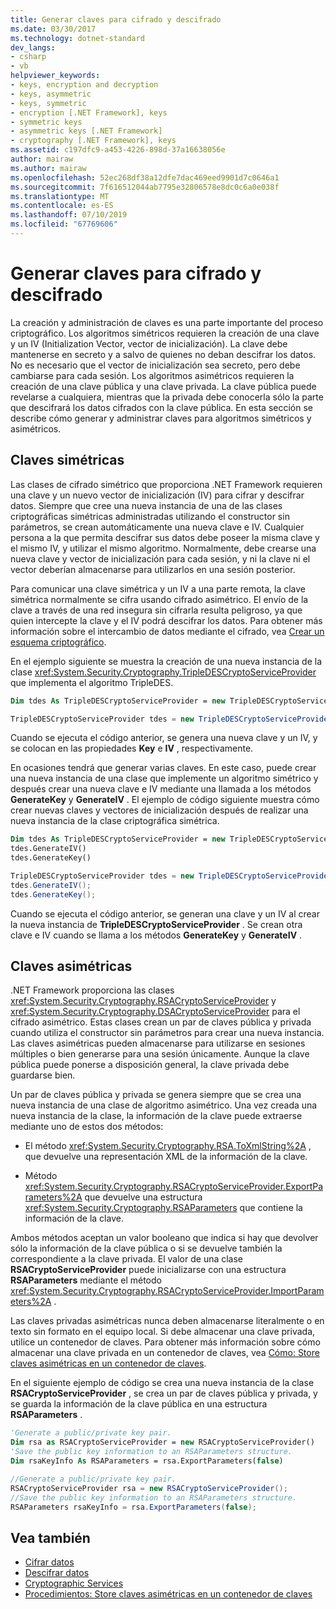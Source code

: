```yaml
---
title: Generar claves para cifrado y descifrado
ms.date: 03/30/2017
ms.technology: dotnet-standard
dev_langs:
- csharp
- vb
helpviewer_keywords:
- keys, encryption and decryption
- keys, asymmetric
- keys, symmetric
- encryption [.NET Framework], keys
- symmetric keys
- asymmetric keys [.NET Framework]
- cryptography [.NET Framework], keys
ms.assetid: c197dfc9-a453-4226-898d-37a16638056e
author: mairaw
ms.author: mairaw
ms.openlocfilehash: 52ec268df38a12dfe7dac469eed9901d7c0646a1
ms.sourcegitcommit: 7f616512044ab7795e32806578e8dc0c6a0e038f
ms.translationtype: MT
ms.contentlocale: es-ES
ms.lasthandoff: 07/10/2019
ms.locfileid: "67769606"
---
```

# <a name="generating-keys-for-encryption-and-decryption"></a>Generar claves para cifrado y descifrado
La creación y administración de claves es una parte importante del proceso criptográfico. Los algoritmos simétricos requieren la creación de una clave y un IV (Initialization Vector, vector de inicialización). La clave debe mantenerse en secreto y a salvo de quienes no deban descifrar los datos. No es necesario que el vector de inicialización sea secreto, pero debe cambiarse para cada sesión. Los algoritmos asimétricos requieren la creación de una clave pública y una clave privada. La clave pública puede revelarse a cualquiera, mientras que la privada debe conocerla sólo la parte que descifrará los datos cifrados con la clave pública. En esta sección se describe cómo generar y administrar claves para algoritmos simétricos y asimétricos.  
  
## <a name="symmetric-keys"></a>Claves simétricas  
 Las clases de cifrado simétrico que proporciona .NET Framework requieren una clave y un nuevo vector de inicialización (IV) para cifrar y descifrar datos. Siempre que cree una nueva instancia de una de las clases criptográficas simétricas administradas utilizando el constructor sin parámetros, se crean automáticamente una nueva clave e IV. Cualquier persona a la que permita descifrar sus datos debe poseer la misma clave y el mismo IV, y utilizar el mismo algoritmo. Normalmente, debe crearse una nueva clave y vector de inicialización para cada sesión, y ni la clave ni el vector deberían almacenarse para utilizarlos en una sesión posterior.  
  
 Para comunicar una clave simétrica y un IV a una parte remota, la clave simétrica normalmente se cifra usando cifrado asimétrico. El envío de la clave a través de una red insegura sin cifrarla resulta peligroso, ya que quien intercepte la clave y el IV podrá descifrar los datos. Para obtener más información sobre el intercambio de datos mediante el cifrado, vea [Crear un esquema criptográfico](../../../docs/standard/security/creating-a-cryptographic-scheme.md).  
  
 En el ejemplo siguiente se muestra la creación de una nueva instancia de la clase <xref:System.Security.Cryptography.TripleDESCryptoServiceProvider> que implementa el algoritmo TripleDES.  
  
```vb  
Dim tdes As TripleDESCryptoServiceProvider = new TripleDESCryptoServiceProvider()  
```  
  
```csharp  
TripleDESCryptoServiceProvider tdes = new TripleDESCryptoServiceProvider();  
```  
  
 Cuando se ejecuta el código anterior, se genera una nueva clave y un IV, y se colocan en las propiedades **Key** e **IV** , respectivamente.  
  
 En ocasiones tendrá que generar varias claves. En este caso, puede crear una nueva instancia de una clase que implemente un algoritmo simétrico y después crear una nueva clave e IV mediante una llamada a los métodos **GenerateKey** y **GenerateIV** . El ejemplo de código siguiente muestra cómo crear nuevas claves y vectores de inicialización después de realizar una nueva instancia de la clase criptográfica simétrica.  
  
```vb  
Dim tdes As TripleDESCryptoServiceProvider = new TripleDESCryptoServiceProvider()  
tdes.GenerateIV()  
tdes.GenerateKey()  
```  
  
```csharp  
TripleDESCryptoServiceProvider tdes = new TripleDESCryptoServiceProvider();  
tdes.GenerateIV();  
tdes.GenerateKey();  
```  
  
 Cuando se ejecuta el código anterior, se generan una clave y un IV al crear la nueva instancia de **TripleDESCryptoServiceProvider** . Se crean otra clave e IV cuando se llama a los métodos **GenerateKey** y **GenerateIV** .  
  
## <a name="asymmetric-keys"></a>Claves asimétricas  
 .NET Framework proporciona las clases <xref:System.Security.Cryptography.RSACryptoServiceProvider> y <xref:System.Security.Cryptography.DSACryptoServiceProvider> para el cifrado asimétrico. Estas clases crean un par de claves pública y privada cuando utiliza el constructor sin parámetros para crear una nueva instancia. Las claves asimétricas pueden almacenarse para utilizarse en sesiones múltiples o bien generarse para una sesión únicamente. Aunque la clave pública puede ponerse a disposición general, la clave privada debe guardarse bien.  
  
 Un par de claves pública y privada se genera siempre que se crea una nueva instancia de una clase de algoritmo asimétrico. Una vez creada una nueva instancia de la clase, la información de la clave puede extraerse mediante uno de estos dos métodos:  
  
- El método <xref:System.Security.Cryptography.RSA.ToXmlString%2A> , que devuelve una representación XML de la información de la clave.  
  
- Método <xref:System.Security.Cryptography.RSACryptoServiceProvider.ExportParameters%2A> que devuelve una estructura <xref:System.Security.Cryptography.RSAParameters> que contiene la información de la clave.  
  
 Ambos métodos aceptan un valor booleano que indica si hay que devolver sólo la información de la clave pública o si se devuelve también la correspondiente a la clave privada. El valor de una clase **RSACryptoServiceProvider** puede inicializarse con una estructura **RSAParameters** mediante el método <xref:System.Security.Cryptography.RSACryptoServiceProvider.ImportParameters%2A> .  
  
 Las claves privadas asimétricas nunca deben almacenarse literalmente o en texto sin formato en el equipo local. Si debe almacenar una clave privada, utilice un contenedor de claves. Para obtener más información sobre cómo almacenar una clave privada en un contenedor de claves, vea [Cómo: Store claves asimétricas en un contenedor de claves](../../../docs/standard/security/how-to-store-asymmetric-keys-in-a-key-container.md).  
  
 En el siguiente ejemplo de código se crea una nueva instancia de la clase **RSACryptoServiceProvider** , se crea un par de claves pública y privada, y se guarda la información de la clave pública en una estructura **RSAParameters** .  
  
```vb  
'Generate a public/private key pair.  
Dim rsa as RSACryptoServiceProvider = new RSACryptoServiceProvider()  
'Save the public key information to an RSAParameters structure.  
Dim rsaKeyInfo As RSAParameters = rsa.ExportParameters(false)  
```  
  
```csharp  
//Generate a public/private key pair.  
RSACryptoServiceProvider rsa = new RSACryptoServiceProvider();  
//Save the public key information to an RSAParameters structure.  
RSAParameters rsaKeyInfo = rsa.ExportParameters(false);  
```  
  
## <a name="see-also"></a>Vea también

- [Cifrar datos](../../../docs/standard/security/encrypting-data.md)
- [Descifrar datos](../../../docs/standard/security/decrypting-data.md)
- [Cryptographic Services](../../../docs/standard/security/cryptographic-services.md)
- [Procedimientos: Store claves asimétricas en un contenedor de claves](../../../docs/standard/security/how-to-store-asymmetric-keys-in-a-key-container.md)
